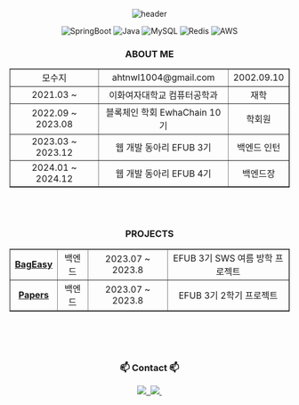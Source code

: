<div align = "center">
  
![header](https://capsule-render.vercel.app/api?type=waving&color=gradient&customColorList=0&height=200&section=header&text=BE%20Developer,%20nammsamm&fontSize=50)

![SpringBoot](http://img.shields.io/badge/springboot-6DB33F?style=for-the-badge&logo=springboot&logoColor=white)
![Java](http://img.shields.io/badge/Java-007396?style=for-the-badge&logo=java&logoColor=white)
![MySQL](https://img.shields.io/badge/MySQL-4479A1?style=for-the-badge&logo=mysql&logoColor=white)
![Redis](https://img.shields.io/badge/Redis-DC382D?style=for-the-badge&logo=Redis&logoColor=white)
![AWS](https://img.shields.io/badge/AWS-232F3E?style=for-the-badge&logo=amazonaws&logoColor=white)


### ABOUT ME
 <table border="" cellspacing="0" cellpadding="0" width="100%">
   <tr width="100%">
     <td align="center">모수지</td>
     <td align="center">ahtnwl1004@gmail.com</td>
     <td align="center">2002.09.10</td>
   </tr>
   <tr width="100%">
     <td align="center">2021.03 ~ </td>
     <td align="center">이화여자대학교 컴퓨터공학과</td>
     <td align="center">재학</td>
   </tr>
   <tr width="100%">
     <td align="center">2022.09 ~ 2023.08 </td>
     <td align="center">블록체인 학회 EwhaChain 10기</td>
     <td align="center">학회원</td>
   </tr>
    <tr width="100%">
     <td align="center">2023.03 ~ 2023.12</td>
     <td align="center">웹 개발 동아리 EFUB 3기</td>
     <td align="center">백엔드 인턴</td>
      <tr width="100%">
     <td align="center">2024.01 ~ 2024.12</td>
     <td align="center">웹 개발 동아리 EFUB 4기</td>
     <td align="center">백엔드장</td>
   </tr>
   </tr>
 </table>
 
 <br>
<br>

### PROJECTS
 <table border="" cellspacing="0" cellpadding="0" width="100%">
   <tr width="100%">
     <td align="center"><a href="https://github.com/EFUB-SURFERS/BagEasy-back.git"><b>BagEasy</b></a></td>
     <td align="center">백엔드</td>
     <td align="center">2023.07 ~ 2023.8</td>
     <td align="center">EFUB 3기 SWS 여름 방학 프로젝트</td>
   </tr>
    <tr width="100%">
     <td align="center"><a href="https://github.com/EFUB-Papers/Papers-Back.git"><b>Papers</b></a></td>
     <td align="center">백엔드</td>
     <td align="center">2023.07 ~ 2023.8</td>
     <td align="center">EFUB 3기 2학기 프로젝트</td>
   </tr>
 </table>
 

<br>
<br>
<br>

<h3 align="center">📫 Contact 📫</h3>
<div align="center">
  <a href="https://gold-pumpkin.tistory.com/">
    <img src="https://img.shields.io/badge/Tistory-FA7343?style=for-the-badge&logo=tistory&logoColor=white" />&nbsp
  </a>
  <a href="ahtnwl1004@gmail.com">
    <img
      src="https://img.shields.io/badge/ahtnwl1004@gmail.com-D14836?style=for-the-badge&logo=gmail&logoColor=white"/>&nbsp
  </a>
</div>
 </div>
